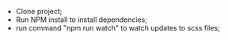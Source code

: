 - Clone project;
- Run NPM install to install dependencies;
- run command "npm run watch" to watch updates to scss files;

